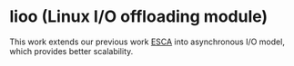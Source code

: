 # lioo (Linux I/O offloading module)

This work extends our previous work [ESCA](https://github.com/eecheng87/dBatch/tree/preview) into asynchronous I/O model, which provides better scalability.
